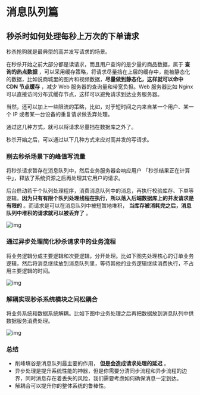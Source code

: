 # 消息队列篇

## 秒杀时如何处理每秒上万次的下单请求

秒杀抢购就是最典型的高并发写请求的场景。

在秒杀开始之前大部分都是读请求，而且用户查询的是少量的商品数据，属于 **查询的热点数据** ，可以采用缓存策略，将请求尽量挡在上层的缓存中，能被静态化的数据，比如说商城里的图片和视频数据，**尽量做到静态化，这样就可以命中 CDN 节点缓存** ，减少 Web 服务器的查询量和带宽负担。Web 服务器比如 Nginx 可以直接访问分布式缓存节点，这样可以避免请求到达业务服务器。

当然，还可以加上一些限流的策略，比如，对于短时间之内来自某一个用户、某一个 IP 或者某一台设备的重复请求做丢弃处理。

通过这几种方式，就可以将请求尽量挡在数据库之外了。

秒杀开始之后，可以通过以下几种方式来应对高并发的写请求。

### 削去秒杀场景下的峰值写流量

将秒杀请求暂存在消息队列中，然后业务服务器会响应用户 「秒杀结果正在计算中」，释放了系统资源之后再处理其它用户的请求。

后台启动若干个队列处理程序，消费消息队列中的消息，再执行校验库存、下单等逻辑。**因为只有有限个队列处理线程在执行，所以落入后端数据库上的并发请求是有限的** 。而请求是可以在消息队列中被短暂地堆积， **当库存被消耗完之后，消息队列中堆积的请求就可以被丢弃了** 。

![img](https://zq99299.github.io/note-architect/assets/img/de0a7a65a0bf51e1463d40d666a034ad.de0a7a65.jpg)

### 通过异步处理简化秒杀请求中的业务流程

将业务逻辑分成主要逻辑和次要逻辑，分开处理。比如下图先处理核心的订单业务逻辑，然后将消息继续放到消息队列里，等待其他的业务逻辑继续消费执行，不占用主要逻辑的时间。

![img](https://zq99299.github.io/note-architect/assets/img/3b19c4b5e93eeb32fd9665e330e6efaa.3b19c4b5.jpg)

### 解耦实现秒杀系统模块之间松耦合

将业务系统和数据系统解耦。比如下图中业务处理之后再把数据放到消息队列中供数据服务消费处理。

![img](https://zq99299.github.io/note-architect/assets/img/6e096e287f2c418f663ab201f435a5f6.6e096e28.jpg)

### 总结

- 削峰填谷是消息队列最主要的作用， **但是会造成请求处理的延迟** 。
- 异步处理是提升系统性能的神器，但是你需要分清同步流程和异步流程的边界，同时消息存在着丢失的风险，我们需要考虑如何确保消息一定到达。
- 解耦合可以提升你的整体系统的鲁棒性。